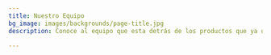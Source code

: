 ```yaml
---
title: Nuestro Equipo
bg_image: images/backgrounds/page-title.jpg
description: Conoce al equipo que esta detrás de los productos que ya utilizas

---
```

